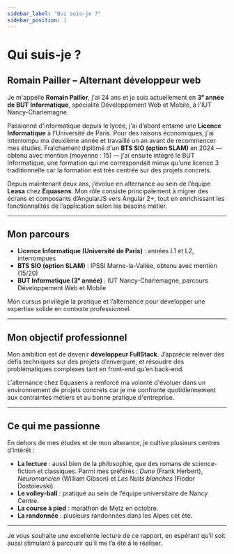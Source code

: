 ```yaml
---
sidebar_label: "Qui suis-je ?"
sidebar_position: 1
---
```


# Qui suis-je ?

## Romain Pailler – Alternant développeur web

Je m'appelle **Romain Pailler**, j'ai 24 ans et je suis actuellement en **3ᵉ année de BUT Informatique**, spécialité Développement Web et Mobile, à l'IUT Nancy-Charlemagne.

Passionné d'informatique depuis le lycée, j'ai d’abord entamé une **Licence Informatique** à l'Université de Paris. Pour des raisons économiques, j'ai interrompu ma deuxième année et travaillé un an avant de recommencer mes études. Fraîchement diplômé d'un **BTS SIO (option SLAM)** en 2024 — obtenu avec mention (moyenne : 15) — j'ai ensuite intégré le BUT Informatique, une formation qui me correspondait mieux qu'une licence 3 traditionnelle car la formation est très centrée sur des projets concrets.

Depuis maintenant deux ans, j’évolue en alternance au sein de l’équipe **Leasa** chez **Equasens**. Mon rôle consiste principalement à migrer des écrans et composants d’AngularJS vers Angular 2+, tout en enrichissant les fonctionnalités de l’application selon les besoins métier.

---

## Mon parcours

- **Licence Informatique (Université de Paris)** : années L1 et L2, interrompues  
- **BTS SIO (option SLAM)** : IPSSI Marne-la-Vallée, obtenu avec mention (15/20)  
- **BUT Informatique (3ᵉ année)** : IUT Nancy-Charlemagne, parcours Développement Web et Mobile  

Mon cursus privilégie la pratique et l’alternance pour développer une expertise solide en contexte professionnel.

---

## Mon objectif professionnel

Mon ambition est de devenir **développeur FullStack**. J’apprécie relever des défis techniques sur des projets d’envergure, et résoudre des problématiques complexes tant en front-end qu’en back-end.

L'alternance chez Equasens a renforcé ma volonté d'évoluer dans un environnement de projets concrets car je me confronte quotidiennement aux contraintes métiers et au bonne pratique d'entreprise.

---

## Ce qui me passionne

En dehors de mes études et de mon alterance, je cultive plusieurs centres d’intérêt :

- **La lecture** : aussi bien de la philosophie, que des romans de science-fiction et classiques. Parmi mes préférés : *Dune* (Frank Herbert), *Neuromancien* (William Gibson) et *Les Nuits blanches* (Fiodor Dostoïevski).  
- **Le volley-ball** : pratiqué au sein de l’équipe universitaire de Nancy Centre.  
- **La course à pied** : marathon de Metz en octobre.
- **La randonnée** : plusieurs randonnées dans les Alpes cet été.

---

Je vous souhaite une excellente lecture de ce rapport, en espérant qu’il soit aussi stimulant à parcourir qu’il me l’a été à le réaliser.  
